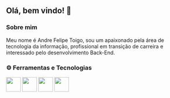 ## Olá, bem vindo! 👋

<h3>Sobre mim</h3>
Meu nome é Andre Felipe Toigo, sou um apaixonado pela área de tecnologia da informação, profissional em transição de carreira e interessado pelo desenvolvimento Back-End.

### :gear: Ferramentas e Tecnologias

<img src="https://cdn.jsdelivr.net/gh/devicons/devicon/icons/java/java-original.svg" width="40" height="40"/> <img src="https://cdn.jsdelivr.net/gh/devicons/devicon/icons/spring/spring-original.svg" width="40" height="40"/> <img src="https://cdn.jsdelivr.net/gh/devicons/devicon/icons/postgresql/postgresql-original.svg" width="40" height="40"/> <img src="https://cdn.jsdelivr.net/gh/devicons/devicon/icons/react/react-original.svg" width="40" height="40"/>
